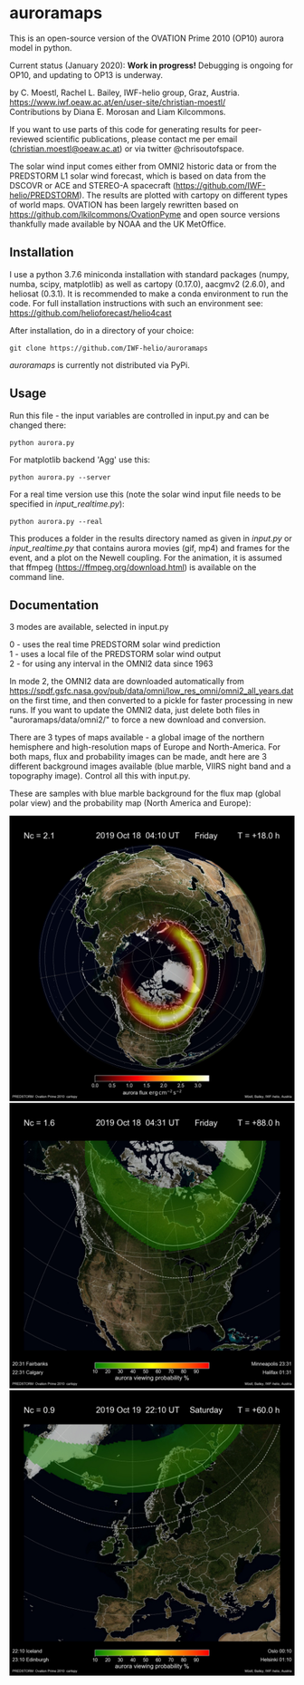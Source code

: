 # auroramaps

This is an open-source version of the OVATION Prime 2010 (OP10) aurora model in python.

Current status (January 2020): **Work in progress!** Debugging is ongoing for OP10, and updating to OP13 is underway.

by C. Moestl, Rachel L. Bailey, IWF-helio group, Graz, Austria. https://www.iwf.oeaw.ac.at/en/user-site/christian-moestl/  
Contributions by  Diana E. Morosan and Liam Kilcommons.

If you want to use parts of this code for generating results for peer-reviewed scientific publications, please contact me per email (christian.moestl@oeaw.ac.at) or via twitter @chrisoutofspace.

The solar wind input comes either from OMNI2 historic data or from the PREDSTORM L1 solar wind forecast, which is based on data from the DSCOVR or ACE and STEREO-A spacecraft (https://github.com/IWF-helio/PREDSTORM). The results are plotted with cartopy on different types of world maps. 
OVATION has been largely rewritten based on https://github.com/lkilcommons/OvationPyme and open source versions thankfully made available by NOAA and the UK MetOffice.

## Installation

I use a python 3.7.6 miniconda installation with standard packages (numpy, numba, scipy, matplotlib) as well as cartopy (0.17.0), aacgmv2 (2.6.0), and heliosat (0.3.1). It is recommended to make a conda environment to run the code. For full installation instructions with such an environment see: 
https://github.com/helioforecast/helio4cast

After installation, do in a directory of your choice:

    git clone https://github.com/IWF-helio/auroramaps

*auroramaps* is currently not distributed via PyPi.

## Usage

Run this file - the input variables are controlled in input.py and can be changed there:

    python aurora.py

For matplotlib backend 'Agg' use this:
    
    python aurora.py --server

For a real time version use this (note the solar wind input file needs to be specified in *input_realtime.py*):

    python aurora.py --real

    
This produces a folder in the results directory named as given in *input.py* or *input_realtime.py* that contains aurora movies (gif, mp4) and frames for the event, and a plot on the Newell coupling. For the animation, it is assumed that ffmpeg (https://ffmpeg.org/download.html) is available on the command line.



## Documentation


3 modes are available, selected in input.py

0 - uses the real time PREDSTORM solar wind prediction  
1 - uses a local file of the PREDSTORM solar wind output  
2 - for using any interval in the OMNI2 data since 1963

In mode 2, the OMNI2 data are downloaded automatically from https://spdf.gsfc.nasa.gov/pub/data/omni/low_res_omni/omni2_all_years.dat on the first time, and then converted to a pickle for faster processing in new runs. If you want to update the OMNI2 data, just delete both files in "auroramaps/data/omni2/" to force a new download and conversion.

There are 3 types of maps available - a global image of the northern hemisphere and high-resolution maps of Europe and North-America. 
For both maps, flux and probability images can be made, andt here are 3 different background images available (blue marble, VIIRS night band and a topography image).
Control all this with input.py. 

These are samples with blue marble background for the flux map (global polar view) and the probability map (North America and Europe):

![Sample image](samples/global_flux_sample.jpg)
![Sample image](samples/canada_prob_sample.jpg)
![Sample image](samples/europe_prob_sample.jpg)

